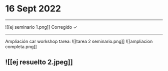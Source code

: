 # 16 Sept 2022
---
![[ej seminario 1.png]]
Corregido ✓

---
Ampliación car workshop tarea:
![[tarea 2 seminario.png]]
![[ampliacion completa.png]]

![[ej resuelto 2.jpeg]]
---